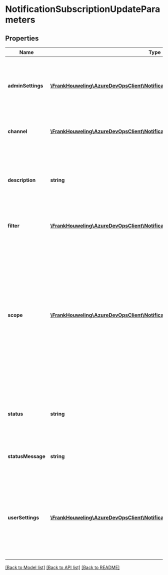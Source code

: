 # NotificationSubscriptionUpdateParameters

## Properties
Name | Type | Description | Notes
------------ | ------------- | ------------- | -------------
**adminSettings** | [**\FrankHouweling\AzureDevOpsClient\Notification\Model\SubscriptionAdminSettings**](SubscriptionAdminSettings.md) | Admin-managed settings for the subscription. Only applies to subscriptions where the subscriber is a group. | [optional] 
**channel** | [**\FrankHouweling\AzureDevOpsClient\Notification\Model\ISubscriptionChannel**](ISubscriptionChannel.md) | Channel for delivering notifications triggered by the subscription. | [optional] 
**description** | **string** | Updated description for the subscription. Typically describes filter criteria which helps identity the subscription. | [optional] 
**filter** | [**\FrankHouweling\AzureDevOpsClient\Notification\Model\ISubscriptionFilter**](ISubscriptionFilter.md) | Matching criteria for the subscription. ExpressionFilter | [optional] 
**scope** | [**\FrankHouweling\AzureDevOpsClient\Notification\Model\SubscriptionScope**](SubscriptionScope.md) | The container in which events must be published from in order to be matched by the new subscription. If not specified, defaults to the current host (typically the current account or project collection). For example, a subscription scoped to project A will not produce notifications for events published from project B. | [optional] 
**status** | **string** | Updated status for the subscription. Typically used to enable or disable a subscription. | [optional] 
**statusMessage** | **string** | Optional message that provides more details about the updated status. | [optional] 
**userSettings** | [**\FrankHouweling\AzureDevOpsClient\Notification\Model\SubscriptionUserSettings**](SubscriptionUserSettings.md) | User-managed settings for the subscription. Only applies to subscriptions where the subscriber is a group. Typically used to opt-in or opt-out a user from a group subscription. | [optional] 

[[Back to Model list]](../README.md#documentation-for-models) [[Back to API list]](../README.md#documentation-for-api-endpoints) [[Back to README]](../README.md)


